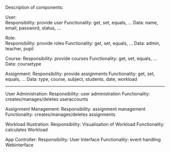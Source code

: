 Description of components:

User:	
Responsibility: provide user
Functionality: get, set, equals, …
Data: name, email, password, status, …

Role:	
Responsibility: provide roles
Functionality: get, set, equals, …
Data: admin, teacher, pupil

Course:
Responsibility: provide courses
Functionality: get, set, equals, …
Data: coursetype

Assignment:
Responsibility: provide assignments
Functionality: get, set, equals, …
Data: type, course, subject, students, date, workload

-------------------------------------------------------------------------------

User Administration:
Responsibility: user administration 
Functionality: creates/manages/deletes useraccounts

Assignment Management:
Responsibility: assignment management
Functionality: creates/manages/deletes assignments

Workload Illustration:
Responsibility: Visualisation of Workload
Functionality: calculates Workload

App Controller:
Responsibility: User Interface
Functionality: event handling Webinterface




